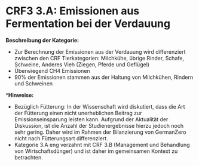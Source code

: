 # CRF3 3.A: Emissionen aus Fermentation bei der Verdauung

**Beschreibung der Kategorie:** 

- Zur Berechnung der Emissionen aus der Verdauung wird differenziert zwischen den CRF Tierkategorien: Milchkühe, übrige Rinder, Schafe, Schweine, Anderes Vieh (Ziegen, Pferde und Geflügel)
- Überwiegend CH4 Emissionen
- 90% der Emissionen stammen aus der Haltung von Milchkühen, Rindern und Schweinen




***Hinweise:**
- Bezüglich Fütterung: In der Wissenschaft wird diskutiert, dass die Art der Fütterung einen nicht unerheblichen Beitrag zur Emissionseinsparung leisten kann. Aufgrund der Aktualität der Diskussion, ist die Anzahl der Studienergebnisse hierzu jedoch noch sehr gering. Daher wird im Rahmen der Bilanzierung von GermanZero nicht nach Fütterungsart differenziert.
- Kategorie 3.A eng verzahnt mit CRF 3.B (Management und Behandlung von Wirtschaftsdünger) und ist daher im gemeinsamen Kontext zu betrachten.
